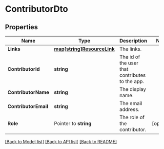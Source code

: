 # ContributorDto

## Properties

Name | Type | Description | Notes
------------ | ------------- | ------------- | -------------
**Links** | [**map[string]ResourceLink**](ResourceLink.md) | The links. | 
**ContributorId** | **string** | The id of the user that contributes to the app. | 
**ContributorName** | **string** | The display name. | 
**ContributorEmail** | **string** | The email address. | 
**Role** | Pointer to **string** | The role of the contributor. | [optional] 

[[Back to Model list]](../README.md#documentation-for-models) [[Back to API list]](../README.md#documentation-for-api-endpoints) [[Back to README]](../README.md)


